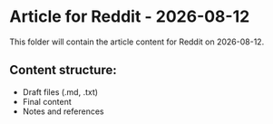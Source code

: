 # Article for Reddit - 2026-08-12

This folder will contain the article content for Reddit on 2026-08-12.

## Content structure:
- Draft files (.md, .txt)
- Final content
- Notes and references
